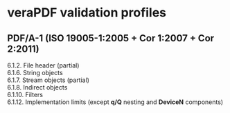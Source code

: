 # veraPDF validation profiles

## PDF/A-1 (ISO 19005-1:2005 + Cor 1:2007 + Cor 2:2011)
6.1.2. File header (partial)<br>
6.1.6. String objects<br>
6.1.7. Stream objects (partial)<br>
6.1.8. Indirect objects<br>
6.1.10. Filters<br>
6.1.12. Implementation limits (except <b>q/Q</b> nesting and <b>DeviceN</b> components)

